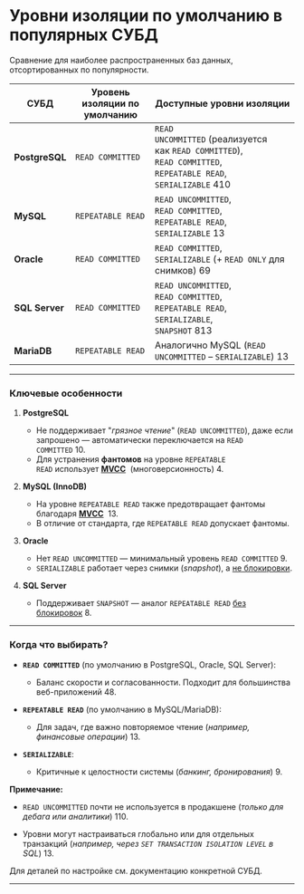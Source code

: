 # **Уровни изоляции по умолчанию** в популярных СУБД
Сравнение для наиболее распространенных баз данных, отсортированных по популярности.

| **СУБД**       | **Уровень изоляции по умолчанию** | **Доступные уровни изоляции**                                                                                              |
| -------------- | --------------------------------- | -------------------------------------------------------------------------------------------------------------------------- |
| **PostgreSQL** | `READ COMMITTED`                  | `READ UNCOMMITTED` (реализуется как `READ COMMITTED`), <br>`READ COMMITTED`, <br>`REPEATABLE READ`, <br>`SERIALIZABLE` 410 |
| **MySQL**      | `REPEATABLE READ`                 | `READ UNCOMMITTED`, <br>`READ COMMITTED`, <br>`REPEATABLE READ`, <br>`SERIALIZABLE` 13                                     |
| **Oracle**     | `READ COMMITTED`                  | `READ COMMITTED`, <br>`SERIALIZABLE` (+ `READ ONLY` для снимков) 69                                                        |
| **SQL Server** | `READ COMMITTED`                  | `READ UNCOMMITTED`, <br>`READ COMMITTED`, <br>`REPEATABLE READ`, <br>`SERIALIZABLE`, <br>`SNAPSHOT` 813                    |
| **MariaDB**    | `REPEATABLE READ`                 | Аналогично MySQL (`READ UNCOMMITTED` – `SERIALIZABLE`) 13                                                                  |

---
### **Ключевые особенности**

1. **PostgreSQL**    
    - Не поддерживает "*грязное чтение*" (`READ UNCOMMITTED`), даже если запрошено — автоматически переключается на `READ COMMITTED` 10.        
    - Для устранения **фантомов** на уровне `REPEATABLE READ` использует [**MVCC**](MVCC.md)  (многоверсионность) 4.
    
2. **MySQL (InnoDB)**    
    - На уровне `REPEATABLE READ` также предотвращает фантомы благодаря [**MVCC**](MVCC.md)  13.        
    - В отличие от стандарта, где `REPEATABLE READ` допускает фантомы.
    
3. **Oracle**    
    - Нет `READ UNCOMMITTED` — минимальный уровень `READ COMMITTED` 9.        
    - `SERIALIZABLE` работает через снимки (*snapshot*), а <u>не блокировки</u>.
    
4. **SQL Server**    
    - Поддерживает `SNAPSHOT` — аналог `REPEATABLE READ` <u>без блокировок</u> 8.

---
### **Когда что выбирать?**

- **`READ COMMITTED`** (по умолчанию в PostgreSQL, Oracle, SQL Server):    
    - Баланс скорости и согласованности. Подходит для большинства веб-приложений 48.
        
- **`REPEATABLE READ`** (по умолчанию в MySQL/MariaDB):    
    - Для задач, где важно повторяемое чтение (*например, финансовые операции*) 13.
        
- **`SERIALIZABLE`**:    
    - Критичные к целостности системы (*банкинг, бронирования*) 9.        

**Примечание:**
- `READ UNCOMMITTED` почти не используется в продакшене (*только для дебага или аналитики*) 110.
    
- Уровни могут настраиваться глобально или для отдельных транзакций (*например, через `SET TRANSACTION ISOLATION LEVEL` в SQL*) 13.    

Для деталей по настройке см. документацию конкретной СУБД.

---
